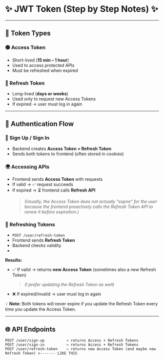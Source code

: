 # ✨ JWT Token (Step by Step Notes) ✨

----------

## 🔑 Token Types

### 🟢 Access Token
- Short-lived (**15 min – 1 hour**)  
- Used to access protected APIs  
- Must be refreshed when expired  

### 🔄 Refresh Token
- Long-lived (**days or weeks**)  
- Used only to request new Access Tokens  
- If expired → user must log in again  
---

## 🔐 Authentication Flow

### 📝 Sign Up / Sign In
- Backend creates **Access Token + Refresh Token**  
- Sends both tokens to frontend (often stored in cookies)  

### 🌍 Accessing APIs
- Frontend sends **Access Token** with requests  
- If valid → ✅ request succeeds  
- If expired → ⏳ frontend calls **Refresh API**  
  > *(Usually, the Access Token does not actually “expire” for the user because the frontend proactively calls the Refresh Token API to renew it before expiration.)*  

### 🔄 Refreshing Tokens
- `POST /user/refresh-token`  
- Frontend sends **Refresh Token**  
- Backend checks validity
-   

**Results:**  
- ✅ If valid → returns **new Access Token** (sometimes also a new Refresh Token)  
  > *(I prefer updating the Refresh Token as well)*  
- ❌ If expired/invalid → user must log in again  

💡 **Note:** Both tokens will never expire if you update the Refresh Token every time you update the Access Token.  

---

## 🌐 API Endpoints

```http
POST /user/sign-up          → returns Access + Refresh Tokens
POST /user/sign-in          → returns Access + Refresh Tokens
POST /user/refresh-token    → returns new Access Token (and maybe new Refresh Token) <------- LIKE THIS

